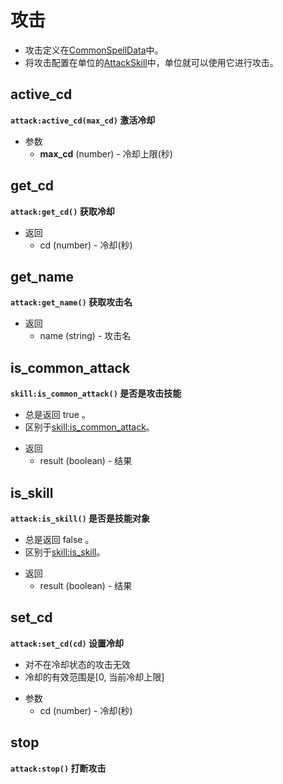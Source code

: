 # 攻击
+ 攻击定义在[CommonSpellData]中。
+ 将攻击配置在单位的[AttackSkill]中，单位就可以使用它进行攻击。

## active_cd
**`attack:active_cd(max_cd)` 激活冷却**

* 参数
    * **max_cd** (number) - 冷却上限(秒)

## get_cd
**`attack:get_cd()` 获取冷却**

* 返回
    * cd (number) - 冷却(秒)

## get_name
**`attack:get_name()` 获取攻击名**

* 返回
    * name (string) - 攻击名

## is_common_attack
**`skill:is_common_attack()` 是否是攻击技能**

+ 总是返回 true 。
+ 区别于[skill:is_common_attack]。

* 返回
    * result (boolean) - 结果

## is_skill
**`attack:is_skill()` 是否是技能对象**

+ 总是返回 false 。
+ 区别于[skill:is_skill]。

* 返回
    * result (boolean) - 结果

## set_cd
**`attack:set_cd(cd)` 设置冷却**

+ 对不在冷却状态的攻击无效
+ 冷却的有效范围是[0, 当前冷却上限]

* 参数
    * cd (number) - 冷却(秒)

## stop
**`attack:stop()` 打断攻击**

[CommonSpellData]: 404
[AttackSkill]: 404
[skill:is_common_attack]: /ac/API/skill?id=is_common_attack
[skill:is_skill]: /ac/API/skill?id=is_skill
